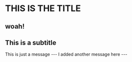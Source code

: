 # THIS IS THE TITLE
## woah!
## This is a subtitle
This is just a message
--- I added another message here ---
